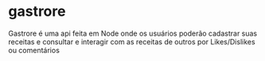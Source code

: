 # gastrore
Gastrore é uma api feita em Node onde os usuários poderão cadastrar suas receitas e consultar e interagir com as receitas de outros por Likes/Dislikes ou comentários
